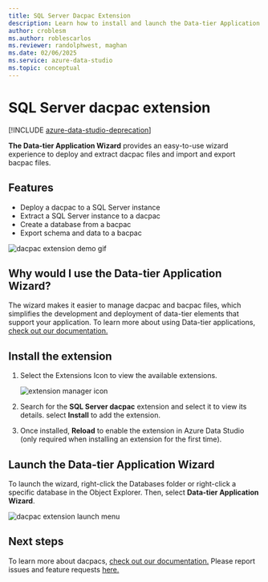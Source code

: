 ```yaml
---
title: SQL Server Dacpac Extension
description: Learn how to install and launch the Data-tier Application Wizard, which makes it easy to deploy and extract dacpac files, and import and export bacpac files.
author: croblesm
ms.author: roblescarlos
ms.reviewer: randolphwest, maghan
ms.date: 02/06/2025
ms.service: azure-data-studio
ms.topic: conceptual
---
```


# SQL Server dacpac extension

[!INCLUDE [azure-data-studio-deprecation](../includes/azure-data-studio-deprecation.md)]

**The Data-tier Application Wizard** provides an easy-to-use wizard experience to deploy and extract dacpac files and import and export bacpac files.

## Features

* Deploy a dacpac to a SQL Server instance
* Extract a SQL Server instance to a dacpac
* Create a database from a bacpac
* Export schema and data to a bacpac

![dacpac extension demo gif](media/sql-server-dacpac-extension/dacpac-extension-demo.gif)

## Why would I use the Data-tier Application Wizard?

The wizard makes it easier to manage dacpac and bacpac files, which simplifies the development and deployment of data-tier elements that support your application. To learn more about using Data-tier applications, [check out our documentation.](/sql/relational-databases/data-tier-applications/data-tier-applications)

## Install the extension

1. Select the Extensions Icon to view the available extensions.

    ![extension manager icon](media/add-extensions/extension-manager-icon.png)

2. Search for the **SQL Server dacpac** extension and select it to view its details. select **Install** to add the extension.

3. Once installed, **Reload** to enable the extension in Azure Data Studio (only required when installing an extension for the first time).

## Launch the Data-tier Application Wizard

To launch the wizard, right-click the Databases folder or right-click a specific database in the Object Explorer. Then, select **Data-tier Application Wizard**.

![dacpac extension launch menu](media/sql-server-dacpac-extension/dacpac-extension-launch.png)

## Next steps

To learn more about dacpacs, [check out our documentation.](/sql/relational-databases/data-tier-applications/data-tier-applications)
Please report issues and feature requests [here.](https://github.com/microsoft/azuredatastudio/issues)
